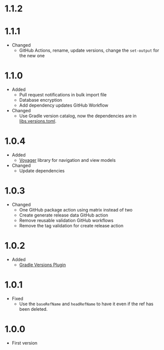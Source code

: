 # 1.1.2
# 1.1.1
- Changed
  - GitHub Actions, rename, update versions, change the `set-output` for the new one

# 1.1.0
- Added
  - Pull request notifications in bulk import file
  - Database encryption
  - Add dependency updates GitHub Workflow
- Changed
  - Use Gradle version catalog, now the dependencies are in [libs.versions.toml](gradle/libs.versions.toml). 
  
# 1.0.4
- Added
  - [Voyager](https://github.com/adrielcafe/voyager) library for navigation and view models
- Changed
  - Update dependencies

# 1.0.3
- Changed
  - One GitHub package action using matrix instead of two
  - Create generate release data GitHub action
  - Remove reusable validation GitHub workflows
  - Remove the tag validation for create release action

# 1.0.2
- Added
  - [Gradle Versions Plugin](https://github.com/ben-manes/gradle-versions-plugin)

# 1.0.1
- Fixed
  - Use the `baseRefName` and `headRefName` to have it even if the ref has been deleted.

# 1.0.0
- First version
